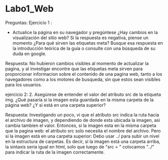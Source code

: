 # Labo1_Web

Preguntas: 
Ejercicio 1 : 
* Actualice la página en su navegador y pregúntese ¿Hay cambios en la visualización del sitio web? Si la
respuesta es negativa, piense un momento ¿Para qué sirven las etiquetas meta? Busque esa respuesta en la
introducción teórica de la guía o consulte con una búsqueda de su duda en google.

Respuesta: No hubieron cambios visibles al momento de actualizar la pagina, y al investigar encontre que 
las etiquetas meta sirven para proporcionar informacion sobre el contenido de una pagina web, tanto a los navegadores
como a los motores de busqueda, sin que estos sean visibles para los usuarios.

ejercicio 2: 
2. Asegúrese de entender el valor del atributo src de la etiqueta img. ¿Qué pasaría si la imagen esta guardada
en la misma carpeta de la página web? ¿Y si está en una carpeta superior?

Respuesta: Investigando un poco, vi que el atributo src indica la ruta hacia el archivo de imagen, y dependiendo de 
donde esta ubicada la imagen, asi cambia tambien el valor. 
Entonces, si la imagen esta en la misma carpeta que la pagina web: el atributo src solo necesita el nombre del archivo.
Pero si la imagen está en una carpeta superior:
Debo usar ../ para subir un nivel en la estructura de carpetas. Es decir, si la imagen está una carpeta arriba, la sintaxis
seria igual en html, solo que luego de "src = " colocamos "../" para indicar la ruta de la imagen correctamente. 



